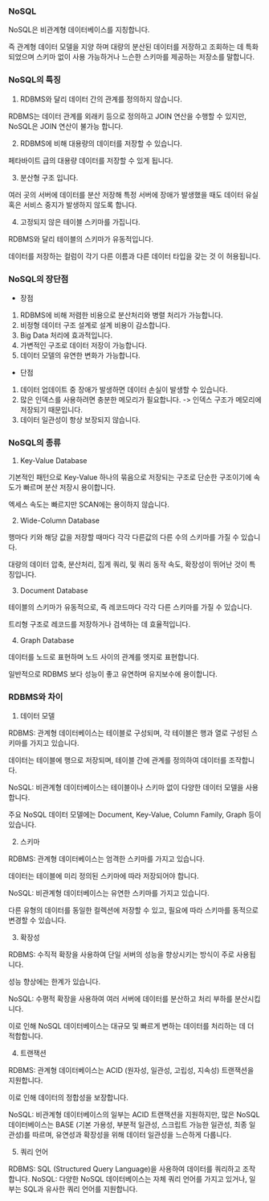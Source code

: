 ### NoSQL
NoSQL은 비관계형 데이터베이스를 지칭합니다.  

즉 관계형 데이터 모델을 지양 하며 대량의 분산된 데이터를 저장하고 조회하는 데 특화되었으며 스키마 없이 사용 가능하거나 느슨한 스키마를 제공하는 저장소를 말합니다.  

### NoSQL의 특징
1. RDBMS와 달리 데이터 간의 관계를 정의하지 않습니다.  

RDBMS는 데이터 관계를 외래키 등으로 정의하고 JOIN 연산을 수행할 수 있지만, NoSQL은 JOIN 연산이 불가능 합니다.  

2. RDBMS에 비해 대용량의 데이터를 저장할 수 있습니다.  

페타바이트 급의 대용량 데이터를 저장할 수 있게 됩니다.  

3. 분산형 구조 입니다.  

여러 곳의 서버에 데이터를 분산 저장해 특정 서버에 장애가 발생했을 때도 데이터 유실 혹은 서비스 중지가 발생하지 않도록 합니다.  

4. 고정되지 않은 테이블 스키마를 가집니다.  

RDBMS와 달리 테이블의 스키마가 유동적입니다.  

데이터를 저장하는 컬럼이 각기 다른 이름과 다른 데이터 타입을 갖는 것 이 허용됩니다.

### NoSQL의 장단점
* 장점
1. RDBMS에 비해 저렴한 비용으로 분산처리와 병렬 처리가 가능합니다.
2. 비정형 데이터 구조 설계로 설계 비용이 감소합니다.
3. Big Data 처리에 효과적입니다.
4. 가변적인 구조로 데이터 저장이 가능합니다.
5. 데이터 모델의 유연한 변화가 가능합니다.

* 단점
1. 데이터 업데이트 중 장애가 발생하면 데이터 손실이 발생할 수 있습니다.
2. 많은 인덱스를 사용하려면 충분한 메모리가 필요합니다. -> 인덱스 구조가 메모리에 저장되기 때문입니다.
3. 데이터 일관성이 항상 보장되지 않습니다.

### NoSQL의 종류
1. Key-Value Database  

기본적인 패턴으로 Key-Value 하나의 묶음으로 저장되는 구조로 단순한 구조이기에 속도가 빠르며 분산 저장시 용이합니다.  

엑세스 속도는 빠르지만 SCAN에는 용이하지 않습니다.  

2. Wide-Column Database  

행마다 키와 해당 값을 저장할 때마다 각각 다른값의 다른 수의 스키마를 가질 수 있습니다.  

대량의 데이터 압축, 분산처리, 집게 쿼리, 및 쿼리 동작 속도, 확장성이 뛰어난 것이 특징입니다.  

3. Document Database  

테이블의 스키마가 유동적으로, 즉 레코드마다 각각 다른 스키마를 가질 수 있습니다.  

트리형 구조로 레코드를 저장하거나 검색하는 데 효율적입니다.

4. Graph Database  

데이터를 노드로 표현하며 노드 사이의 관계를 엣지로 표현합니다.  

일반적으로 RDBMS 보다 성능이 좋고 유연하며 유지보수에 용이합니다.  

### RDBMS와 차이

1. 데이터 모델  

RDBMS: 관계형 데이터베이스는 테이블로 구성되며, 각 테이블은 행과 열로 구성된 스키마를 가지고 있습니다.  

데이터는 테이블에 행으로 저장되며, 테이블 간에 관계를 정의하여 데이터를 조작합니다.  

NoSQL: 비관계형 데이터베이스는 테이블이나 스키마 없이 다양한 데이터 모델을 사용합니다.  

주요 NoSQL 데이터 모델에는 Document, Key-Value, Column Family, Graph 등이 있습니다.

2. 스키마  

RDBMS: 관계형 데이터베이스는 엄격한 스키마를 가지고 있습니다.  

데이터는 테이블에 미리 정의된 스키마에 따라 저장되어야 합니다.

NoSQL: 비관계형 데이터베이스는 유연한 스키마를 가지고 있습니다.

다른 유형의 데이터를 동일한 컬렉션에 저장할 수 있고, 필요에 따라 스키마를 동적으로 변경할 수 있습니다.

3. 확장성  

RDBMS: 수직적 확장을 사용하여 단일 서버의 성능을 향상시키는 방식이 주로 사용됩니다.  

성능 향상에는 한계가 있습니다.


NoSQL: 수평적 확장을 사용하여 여러 서버에 데이터를 분산하고 처리 부하를 분산시킵니다.

이로 인해 NoSQL 데이터베이스는 대규모 및 빠르게 변하는 데이터를 처리하는 데 더 적합합니다.

4. 트랜잭션  

RDBMS: 관계형 데이터베이스는 ACID (원자성, 일관성, 고립성, 지속성) 트랜잭션을 지원합니다.

이로 인해 데이터의 정합성을 보장합니다.

NoSQL: 비관계형 데이터베이스의 일부는 ACID 트랜잭션을 지원하지만, 많은 NoSQL 데이터베이스는 BASE (기본 가용성, 부분적 일관성, 스크립트 가능한 일관성, 최종 일관성)를 따르며, 유연성과 확장성을 위해 데이터 일관성을 느슨하게 다룹니다.

5. 쿼리 언어  

RDBMS: SQL (Structured Query Language)을 사용하여 데이터를 쿼리하고 조작합니다.
NoSQL: 다양한 NoSQL 데이터베이스는 자체 쿼리 언어를 가지고 있거나, 일부는 SQL과 유사한 쿼리 언어를 지원합니다.